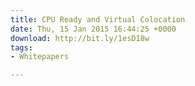 ```yaml
---
title: CPU Ready and Virtual Colocation
date: Thu, 15 Jan 2015 16:44:25 +0000
download: http://bit.ly/1esD18w
tags:
- Whitepapers

---
```

